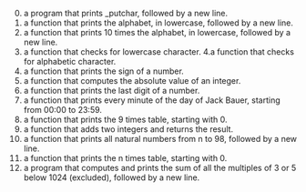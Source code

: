 0. a program that prints _putchar, followed by a new line.
1.  a function that prints the alphabet, in lowercase, followed by a new line.
2.  a function that prints 10 times the alphabet, in lowercase, followed by a new line.
3.  a function that checks for lowercase character.
4.a function that checks for alphabetic character.
5. a function that prints the sign of a number.
6. a function that computes the absolute value of an integer.
7.  a function that prints the last digit of a number.
8. a function that prints every minute of the day of Jack Bauer, starting from 00:00 to 23:59.
9. a function that prints the 9 times table, starting with 0.
10. a function that adds two integers and returns the result.
11. a function that prints all natural numbers from n to 98, followed by a new line.
12.  a function that prints the n times table, starting with 0.
13. a program that computes and prints the sum of all the multiples of 3 or 5 below 1024 (excluded), followed by a new line.
